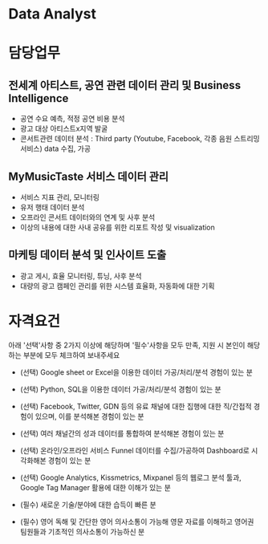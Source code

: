 # Data Analyst

# 담당업무
## 전세계 아티스트, 공연 관련 데이터 관리 및 Business Intelligence
- 공연 수요 예측, 적정 공연 비용 분석
- 광고 대상 아티스트x지역 발굴
- 콘서트관련 데이터 분석 : Third party (Youtube, Facebook, 각종 음원 스트리밍 서비스) data 수집, 가공

## MyMusicTaste 서비스 데이터 관리
- 서비스 지표 관리, 모니터링
- 유저 행태 데이터 분석
- 오프라인 콘서트 데이터와의 연계 및 사후 분석
- 이상의 내용에 대한 사내 공유를 위한 리포트 작성 및 visualization

## 마케팅 데이터 분석 및 인사이트 도출
- 광고 게시, 효율 모니터링, 튜닝, 사후 분석
- 대량의 광고 캠페인 관리를 위한 시스템 효율화, 자동화에 대한 기획

# 자격요건
아래 '선택'사항 중 2가지 이상에 해당하며 '필수'사항을 모두 만족, 지원 시 본인이 해당하는 부분에 모두 체크하여 보내주세요
- (선택) Google sheet or Excel을 이용한 데이터 가공/처리/분석 경험이 있는 분
- (선택) Python, SQL을 이용한 데이터 가공/처리/분석 경험이 있는 분
- (선택) Facebook, Twitter, GDN 등의 유료 채널에 대한 집행에 대한 직/간접적 경험이 있으며, 이를 분석해본 경험이 있는 분
- (선택) 여러 채널간의 성과 데이터를 통합하여 분석해본 경험이 있는 분
- (선택) 온라인/오프라인 서비스 Funnel 데이터를 수집/가공하여 Dashboard로 시각화해본 경험이 있는 분
- (선택) Google Analytics, Kissmetrics, Mixpanel 등의 웹로그 분석 툴과, Google Tag Manager 활용에 대한 이해가 있는 분

- (필수) 새로운 기술/분야에 대한 습득이 빠른 분
- (필수) 영어 독해 및 간단한 영어 의사소통이 가능해 영문 자료를 이해하고 영어권 팀원들과 기초적인 의사소통이 가능하신 분
